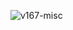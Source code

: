 ![v167-misc](https://github.com/ocornut/imgui/assets/143203214/ea2959c5-ac67-4c00-a238-d978d146c6a2)
